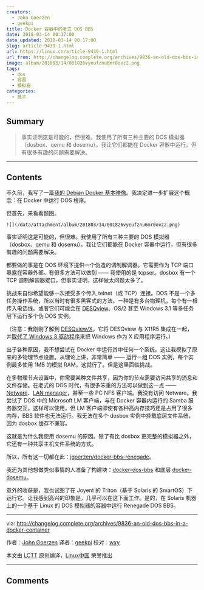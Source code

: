 ```yaml
---
creators:
  - John Goerzen
  - geekpi
title: Docker 容器中的老式 DOS BBS
date: 2018-03-14 00:17:00
date_updated: 2018-03-14 00:17:00
slug: article-9439-1.html
url: https://linux.cn/article-9439-1.html
url_from: http://changelog.complete.org/archives/9836-an-old-dos-bbs-in-a-docker-container
image: album/201803/14/001826vyeufznu6mr0ovz2.png
tags:
  - dos
  - 容器
  - 模拟器
categories:
  - 技术
---
```


## Summary

> 事实证明这是可能的，但很难。我使用了所有三种主要的 DOS 模拟器（dosbox、qemu 和 dosemu）。我让它们都能在 Docker 容器中运行，但有很多有趣的问题需要解决。

***

<!-- more -->

## Contents

不久前，我写了一篇[我的 Debian Docker 基本映像](https://changelog.complete.org/archives/9794-fixing-the-problems-with-docker-images)。我决定进一步扩展这个概念：在 Docker 中运行 DOS 程序。

但首先，来看看题图。

`![](/data/attachment/album/201803/14/001826vyeufznu6mr0ovz2.png)`

事实证明这是可能的，但很难。我使用了所有三种主要的 DOS 模拟器（dosbox、qemu 和 dosemu）。我让它们都能在 Docker 容器中运行，但有很多有趣的问题需要解决。

都要做的事是在 DOS 环境下提供一个伪造的调制解调器。它需要作为 TCP 端口暴露在容器外部。有很多方法可以做到 —— 我使用的是 tcpser。dosbox 有一个 TCP 调制解调器接口，但事实证明，这样做太问题太多了。

挑战来自你希望能够一次接受多个传入 telnet（或 TCP）连接。DOS 不是一个多任务操作系统，所以当时有很多黑客式的方法。一种是有多台物理机，每个有一根传入电话线。或者它们可能会在 [DESQview](https://en.wikipedia.org/wiki/DESQview)、OS/2 甚至 Windows 3.1 等多任务层下运行多个伪 DOS 实例。

（注意：我刚刚了解到 [DESQview/X](http://toastytech.com/guis/dvx.html)，它将 DESQview 与 X11R5 集成在一起，并[取代了 Windows 3 驱动程序](http://toastytech.com/guis/dvx3.html)来把 Windows 作为 X 应用程序运行。）

出于各种原因，我不想尝试在 Docker 中运行其中任何一个系统。这让我模拟了原来的多物理节点设置。从理论上讲，非常简单 —— 运行一组 DOS 实例，每个实例最多使用 1MB 的模拟 RAM，这就行了。但是这里面临挑战。

在多物理节点设置中，你需要某种文件共享，因为你的节点需要访问共享的消息和文件存储。在老式的 DOS 时代，有很多笨重的方法可以做到这一点 —— [Netware](https://en.wikipedia.org/wiki/NetWare)、[LAN manager](https://en.wikipedia.org/wiki/LAN_Manager)，甚至一些 PC NFS 客户端。我没有访问 Netware。我尝试了 DOS 中的 Microsoft LM 客户端，与在 Docker 容器内运行的 Samba 服务器交互。这样可以使用，但 LM 客户端即使有各种高内存技巧还是占用了很多内存，BBS 软件也无法运行。我无法在多个 dosbox 实例中挂载底层文件系统，因为 dosbox 缓存不兼容。

这就是为什么我使用 dosemu 的原因。除了有比 dosbox 更完整的模拟器之外，它还有一种共享主机文件系统的方式。

所以，所有这一切都在此：[jgoerzen/docker-bbs-renegade](https://github.com/jgoerzen/docker-bbs-renegade)。

我还为其他想做类似事情的人准备了构建块：[docker-dos-bbs](https://github.com/jgoerzen/docker-dos-bbs) 和底层 [docker-dosemu](https://github.com/jgoerzen/docker-dosemu)。

意外的收获是，我也试图了在 Joyent 的 Triton（基于 Solaris 的 SmartOS）下运行它。让我感到高兴的印象是，几乎可以在这下面工作。是的，在 Solaris 机器上的一个基于 Linux 的 DOS 模拟器的容器中运行 Renegade DOS BBS。

---

via: <http://changelog.complete.org/archives/9836-an-old-dos-bbs-in-a-docker-container>

作者：[John Goerzen](http://changelog.complete.org/archives/author/jgoerzen) 译者：[geekpi](https://github.com/geekpi) 校对：[wxy](https://github.com/wxy)

本文由 [LCTT](https://github.com/LCTT/TranslateProject) 原创编译，[Linux中国](https://linux.cn/) 荣誉推出

***

## Comments
